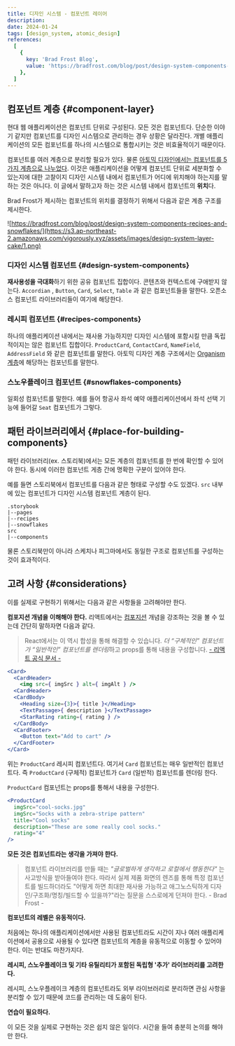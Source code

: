 ```yaml
---
title: 디자인 시스템 - 컴포넌트 레이어
description:
date: 2024-01-24
tags: [design_system, atomic_design]
references:
  [
    {
      key: 'Brad Frost Blog',
      value: 'https://bradfrost.com/blog/post/design-system-components-recipes-and-snowflakes/',
    },
  ]
---
```


## 컴포넌트 계층 {#component-layer}

현대 웹 애플리케이션은 컴포넌트 단위로 구성된다. 모든 것은 컴포넌트다. 단순한 이야기 같지만 컴포넌트를 디자인 시스템으로 관리하는 경우 상황은 달라진다. 개별 애플리케이션의 모든 컴포넌트를 하나의 시스템으로 통합시키는 것은 비효율적이기 때문이다.

컴포넌트를 여러 계층으로 분리할 필요가 있다. 물론 [아토믹 디자인에서는 컴포넌트를 5가지 계층으로 나누었다](https://www.vigorously.xyz/posts/design-system-atomic-design/). 이것은 애플리케이션을 어떻게 컴포넌트 단위로 세분화할 수 있는지에 대한 고찰이지 디자인 시스템 내에서 컴포넌트가 어디에 위치해야 하는지를 말하는 것은 아니다. 이 글에서 말하고자 하는 것은 시스템 내에서 컴포넌트의 **위치**다.

Brad Frost가 제시하는 컴포넌트의 위치를 결정하기 위해서 다음과 같은 계층 구조를 제시한다.

![https://bradfrost.com/blog/post/design-system-components-recipes-and-snowflakes/](https://s3.ap-northeast-2.amazonaws.com/vigorously.xyz/assets/images/design-system-layer-cake/1.png)

### 디자인 시스템 컴포넌트 {#design-system-components}

**재사용성을 극대화**하기 위한 공유 컴포넌트 집합이다. 콘텐츠와 컨텍스트에 구애받지 않는다. `Accordian` , `Button`, `Card`, `Select`, `Table` 과 같은 컴포넌트들을 말한다. 오픈소스 컴포넌트 라이브러리들이 여기에 해당한다.

### 레시피 컴포넌트 {#recipes-components}

하나의 애플리케이션 내에서는 재사용 가능하지만 디자인 시스템에 포함시킬 만큼 독립적이지는 않은 컴포넌트 집합이다. `ProductCard`, `ContactCard`, `NameField`, `AddressField` 와 같은 컴포넌트를 말한다. 아토믹 디자인 계층 구조에서는 [Organism 계층](https://www.vigorously.xyz/posts/design-system-atomic-design/)에 해당하는 컴포넌트를 말한다.

### 스노우플레이크 컴포넌트 {#snowflakes-components}

일회성 컴포넌트를 말한다. 예를 들어 항공사 좌석 예약 애플리케이션에서 좌석 선택 기능에 들어갈 `Seat` 컴포넌트가 그렇다.

## 패턴 라이브러리에서 {#place-for-building-components}

패턴 라이브러리(ex. 스토리북)에서는 모든 계층의 컴포넌트를 한 번에 확인할 수 있어야 한다. 동시에 이러한 컴포넌트 게층 간에 명확한 구분이 있어야 한다.

예를 들면 스토리북에서 컴포넌트를 다음과 같은 형태로 구성할 수도 있겠다. `src` 내부에 있는 컴포넌트가 디자인 시스템 컴포넌트 계층이 된다.

```text
.storybook
|--pages
|--recipes
|--snowflakes
src
|--components
```

물론 스토리북만이 아니라 스케치나 피그마에서도 동일한 구조로 컴포넌트를 구성하는 것이 효과적이다.

## 고려 사항 {#considerations}

이를 실제로 구현하기 위해서는 다음과 같은 사항들을 고려해야만 한다.

**컴포지션 개념을 이해해야 한다.** 리액트에서는 [컴포지션](https://ko.legacy.reactjs.org/docs/composition-vs-inheritance.html) 개념을 강조하는 것을 볼 수 있는데 간단히 말하자면 다음과 같다.

> React에서는 이 역시 합성을 통해 해결할 수 있습니다. *더 “구체적인” 컴포넌트가 “일반적인” 컴포넌트를 렌더링*하고 props를 통해 내용을 구성합니다. [- 리액트 공식 문서 -](https://ko.legacy.reactjs.org/docs/composition-vs-inheritance.html#specialization)

```jsx
<Card>
  <CardHeader>
    <img src={ imgSrc } alt={ imgAlt } />
  <CardHeader>
  <CardBody>
    <Heading size={3}>{ title }</Heading>
    <TextPassage>{ description }</TextPassage>
    <StarRating rating={ rating } />
  </CardBody>
  <CardFooter>
    <Button text="Add to cart" />
  </CardFooter>
</Card>
```

위는 `ProductCard` 레시피 컴포넌트다. 여기서 `Card` 컴포넌트는 매우 일반적인 컴포넌트다. 즉 `ProductCard` (구체적) 컴포넌트가 `Card` (일반적) 컴포넌트를 렌더링 한다.

`ProductCard` 컴포넌트는 props를 통해서 내용을 구성한다.

```jsx
<ProductCard
  imgSrc="cool-socks.jpg"
  imgSrc="Socks with a zebra-stripe pattern"
  title="Cool socks"
  description="These are some really cool socks."
  rating="4"
/>
```

**모든 것은 컴포넌트라는 생각을 가져야 한다.**

> 컴포넌트 라이브러리를 만들 때는 _"글로벌하게 생각하고 로컬에서 행동한다"_ 는 사고방식을 받아들여야 한다. 따라서 실제 제품 화면의 렌즈를 통해 특정 컴포넌트를 빌드하더라도 "어떻게 하면 최대한 재사용 가능하고 애그노스틱하게 디자인/구조화/명칭/빌드할 수 있을까?"라는 질문을 스스로에게 던져야 한다. - Brad Frost -

**컴포넌트의 레벨은 유동적이다.**

처음에는 하나의 애플리케이션에서만 사용된 컴포넌트라도 시간이 지나 여러 애플리케이션에서 공용으로 사용될 수 있다면 컴포넌트의 계층을 유동적으로 이동할 수 있어야 한다. 이는 반대도 마찬가지다.

**레시피, 스노우플레이크 및 기타 유틸리티가 포함된 독립형 '추가' 라이브러리를 고려한다.**

레시피, 스노우플레이크 계층의 컴포넌트라도 외부 라이브러리로 분리하면 관심 사항을 분리할 수 있기 때문에 코드를 관리하는 데 도움이 된다.

**연습이 필요하다.**

이 모든 것을 실제로 구현하는 것은 쉽지 않은 일이다. 시간을 들여 충분히 논의를 해야만 한다.
